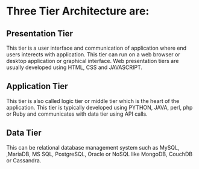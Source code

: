 # Three Tier Architecture are:


## Presentation Tier
This tier is a user interface and communication of application where end users interects with application. This tier can run on a web browser or desktop application or graphical interface. Web presentation tiers are usually developed using HTML, CSS and JAVASCRIPT.


## Application Tier
This tier is also called logic tier or middle tier which is the heart of the application. This tier is typically developed using PYTHON, JAVA, perl, php or Ruby and communicates with data tier using API calls.


## Data Tier
This can be relational database management system such as MySQL, ,MariaDB, MS SQL, PostgreSQL, Oracle or NoSQL like MongoDB, CouchDB or Cassandra.

